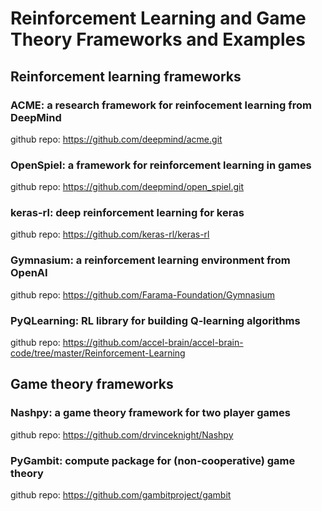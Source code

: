 # Reinforcement Learning and Game Theory Frameworks and Examples

## Reinforcement learning frameworks

### ACME: a research framework for reinfocement learning from DeepMind

github repo: https://github.com/deepmind/acme.git

### OpenSpiel: a framework for reinforcement learning in games

github repo: https://github.com/deepmind/open_spiel.git

### keras-rl: deep reinforcement learning for keras

github repo: https://github.com/keras-rl/keras-rl

### Gymnasium: a reinforcement learning environment from OpenAI

github repo: https://github.com/Farama-Foundation/Gymnasium 

### PyQLearning: RL library for building Q-learning algorithms

github repo: https://github.com/accel-brain/accel-brain-code/tree/master/Reinforcement-Learning

## Game theory frameworks

### Nashpy: a game theory framework for two player games

github repo: https://github.com/drvinceknight/Nashpy

### PyGambit: compute package for (non-cooperative) game theory

github repo: https://github.com/gambitproject/gambit


